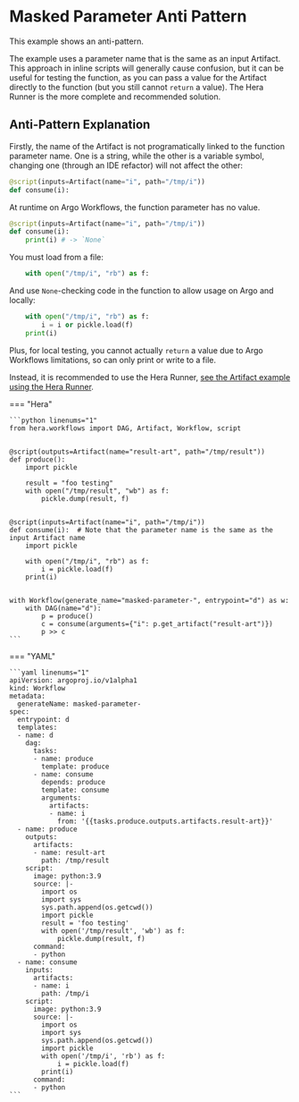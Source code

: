 # Masked Parameter Anti Pattern



This example shows an anti-pattern.

The example uses a parameter name that is the same as an input Artifact. This approach in inline scripts will generally
cause confusion, but it can be useful for testing the function, as you can pass a value for the Artifact directly to the
function (but you still cannot `return` a value). The Hera Runner is the more complete and recommended solution.

## Anti-Pattern Explanation

Firstly, the name of the Artifact is not programatically linked to the function parameter name. One is a string, while
the other is a variable symbol, changing one (through an IDE refactor) will not affect the other:

```py
@script(inputs=Artifact(name="i", path="/tmp/i"))
def consume(i):
```

At runtime on Argo Workflows, the function parameter has no value.

```py
@script(inputs=Artifact(name="i", path="/tmp/i"))
def consume(i):
    print(i) # -> `None`
```

You must load from a file:

```py
    with open("/tmp/i", "rb") as f:
```

And use `None`-checking code in the function to allow usage on Argo and locally:

```py
    with open("/tmp/i", "rb") as f:
        i = i or pickle.load(f)
    print(i)
```

Plus, for local testing, you cannot actually `return` a value due to Argo Workflows limitations, so can only print or
write to a file.

Instead, it is recommended to use the Hera Runner,
[see the Artifact example using the Hera Runner](../hera-runner/basic_artifacts.md).


=== "Hera"

    ```python linenums="1"
    from hera.workflows import DAG, Artifact, Workflow, script


    @script(outputs=Artifact(name="result-art", path="/tmp/result"))
    def produce():
        import pickle

        result = "foo testing"
        with open("/tmp/result", "wb") as f:
            pickle.dump(result, f)


    @script(inputs=Artifact(name="i", path="/tmp/i"))
    def consume(i):  # Note that the parameter name is the same as the input Artifact name
        import pickle

        with open("/tmp/i", "rb") as f:
            i = pickle.load(f)
        print(i)


    with Workflow(generate_name="masked-parameter-", entrypoint="d") as w:
        with DAG(name="d"):
            p = produce()
            c = consume(arguments={"i": p.get_artifact("result-art")})
            p >> c
    ```

=== "YAML"

    ```yaml linenums="1"
    apiVersion: argoproj.io/v1alpha1
    kind: Workflow
    metadata:
      generateName: masked-parameter-
    spec:
      entrypoint: d
      templates:
      - name: d
        dag:
          tasks:
          - name: produce
            template: produce
          - name: consume
            depends: produce
            template: consume
            arguments:
              artifacts:
              - name: i
                from: '{{tasks.produce.outputs.artifacts.result-art}}'
      - name: produce
        outputs:
          artifacts:
          - name: result-art
            path: /tmp/result
        script:
          image: python:3.9
          source: |-
            import os
            import sys
            sys.path.append(os.getcwd())
            import pickle
            result = 'foo testing'
            with open('/tmp/result', 'wb') as f:
                pickle.dump(result, f)
          command:
          - python
      - name: consume
        inputs:
          artifacts:
          - name: i
            path: /tmp/i
        script:
          image: python:3.9
          source: |-
            import os
            import sys
            sys.path.append(os.getcwd())
            import pickle
            with open('/tmp/i', 'rb') as f:
                i = pickle.load(f)
            print(i)
          command:
          - python
    ```

